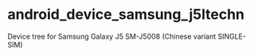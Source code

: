 # android_device_samsung_j5ltechn
Device tree for Samsung Galaxy J5 SM-J5008 (Chinese variant SINGLE-SIM)
